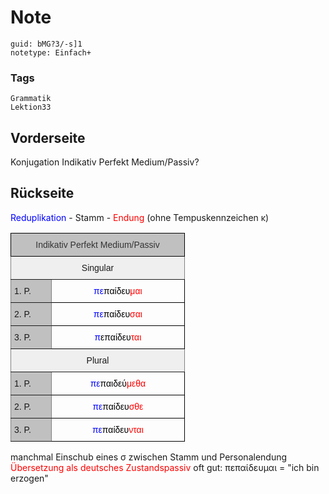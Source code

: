 # Note
```
guid: bMG?3/-s]1
notetype: Einfach+
```

### Tags
```
Grammatik
Lektion33
```

## Vorderseite
Konjugation Indikativ Perfekt Medium/Passiv?


## Rückseite
<div><font color="#0000ff">Reduplikation</font> - Stamm - <font color="#ff0000">Endung </font>(ohne Tempuskennzeichen κ)</div><style type="text/css">
.tg  {border-collapse:collapse;border-spacing:0;}
.tg td{border-color:black;border-style:solid;border-width:1px;font-family:Arial, sans-serif;font-size:14px;
  overflow:hidden;padding:10px 5px;word-break:normal;}
.tg th{border-color:black;border-style:solid;border-width:1px;font-family:Arial, sans-serif;font-size:14px;
  font-weight:normal;overflow:hidden;padding:10px 5px;word-break:normal;}
.tg .tg-yj5y{background-color:#efefef;border-color:inherit;text-align:center;vertical-align:top}
.tg .tg-llyw{background-color:#c0c0c0;border-color:inherit;text-align:left;vertical-align:top}
.tg .tg-a7lm{background-color:#c0c0c0;border-color:#000000;color:#333333;text-align:center;vertical-align:top}
.tg .tg-ohx2{border-color:#000000;color:#000000;text-align:center;vertical-align:bottom}
.tg .tg-iaeg{background-color:#C0C0C0;border-color:inherit;text-align:left;vertical-align:top}
</style>

<table class="tg" style="undefined;table-layout: fixed; width: 279px">
<colgroup>
<col style="width: 65px">
<col style="width: 214px">
</colgroup>
<thead>
<tr>
<th class="tg-a7lm" colspan="2">Indikativ Perfekt Medium/Passiv</th>
</tr>
</thead>
<tbody>
<tr>
<td class="tg-yj5y" colspan="2">Singular</td>
</tr>
<tr>
<td class="tg-llyw">1. P.</td>
<td class="tg-ohx2"><font color="#0000ff">πε</font>παίδευ<font color="#ff0000">μαι</font></td>
</tr>
<tr>
<td class="tg-llyw">2. P.</td>
<td class="tg-ohx2"><font color="#0000ff">πε</font>παίδευ<font color="#ff0000">σαι</font></td>
</tr>
<tr>
<td class="tg-llyw">3. P.</td>
<td class="tg-ohx2"><font color="#0000ff">π</font>επαίδευ<font color="#ff0000">ται</font></td>
</tr>
<tr>
<td class="tg-yj5y" colspan="2">Plural</td>
</tr>
<tr>
<td class="tg-iaeg">1. P.</td>
<td class="tg-ohx2"><font color="#0000ff">πε</font>παιδεύ<font color="#ff0000">μεθα</font></td>
</tr>
<tr>
<td class="tg-iaeg">2. P.</td>
<td class="tg-ohx2"><font color="#0000ff">πε</font>παίδευ<font color="#ff0000">σθε</font></td>
</tr>
<tr>
<td class="tg-iaeg">3. P.</td>
<td class="tg-ohx2"><font color="#0000ff">πε</font>παίδευ<font color="#ff0000">νται</font></td>
</tr>
</tbody>
</table>
<div>manchmal Einschub eines σ zwischen Stamm und Personalendung</div><div>
</div><div><font color="#ff0000">Übersetzung als deutsches Zustandspassiv</font> oft gut: πεπαίδευμαι = "ich bin erzogen"</div>
